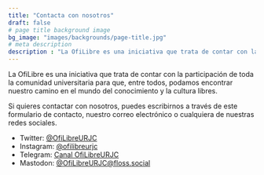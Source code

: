```yaml
---
title: "Contacta con nosotros"
draft: false
# page title background image
bg_image: "images/backgrounds/page-title.jpg"
# meta description
description : "La OfiLibre es una iniciativa que trata de contar con la participación de toda la comunidad universitaria para que, entre todos, podamos encontrar nuestro camino en el mundo del conocimiento y la cultura libres."
---
```


La OfiLibre es una iniciativa que trata de contar con la participación de toda la comunidad universitaria para que, entre todos, podamos encontrar nuestro camino en el mundo del conocimiento y la cultura libres.

Si quieres contactar con nosotros, puedes escribirnos a través de este formulario de contacto, nuestro correo electrónico o cualquiera de nuestras redes sociales.

- Twitter: [@OfiLibreURJC](https://twitter.com/OfiLibreURJC)
- Instagram: [@ofilibreurjc](https://www.instagram.com/ofilibreurjc/)
- Telegram: [Canal OfiLibreURJC](https://t.me/ofilibreurjc)
- Mastodon: [@OfiLibreURJC@floss.social](https://floss.social/@OfiLibreURJC)
